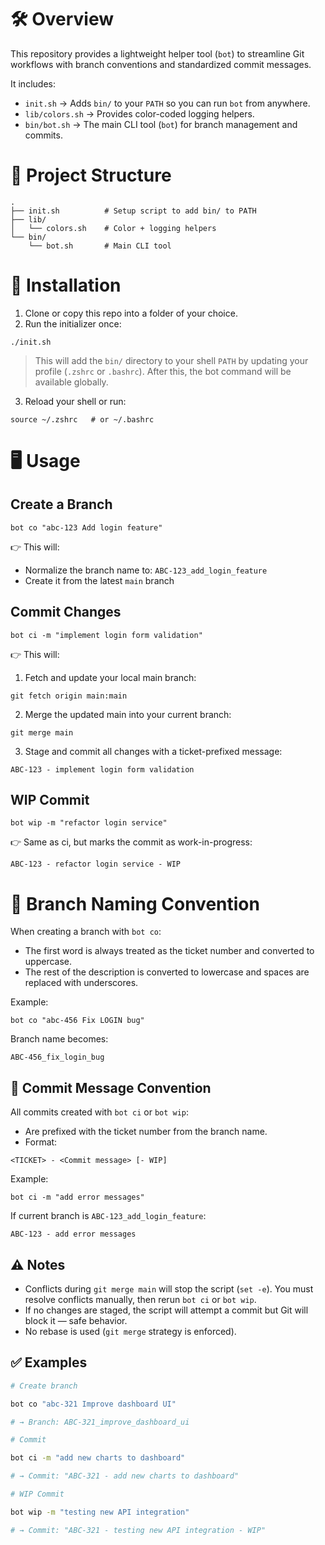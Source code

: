# 🛠 Overview

This repository provides a lightweight helper tool (`bot`) to streamline Git workflows with branch conventions and standardized commit messages.

It includes:

- `init.sh` → Adds `bin/` to your `PATH` so you can run `bot` from anywhere.
- `lib/colors.sh` → Provides color-coded logging helpers.
- `bin/bot.sh` → The main CLI tool (`bot`) for branch management and commits.

# 📂 Project Structure

```
.
├── init.sh          # Setup script to add bin/ to PATH
├── lib/
│   └── colors.sh    # Color + logging helpers
└── bin/
    └── bot.sh       # Main CLI tool
```

# 🚀 Installation

1. Clone or copy this repo into a folder of your choice.
1. Run the initializer once:

```
./init.sh
```

> This will add the `bin/` directory to your shell `PATH` by updating your profile (`.zshrc` or `.bashrc`).
> After this, the bot command will be available globally.

3. Reload your shell or run:

```
source ~/.zshrc   # or ~/.bashrc
```

# 🖥 Usage

## Create a Branch

```
bot co "abc-123 Add login feature"
```

👉 This will:

- Normalize the branch name to: `ABC-123_add_login_feature`
- Create it from the latest `main` branch

## Commit Changes

```
bot ci -m "implement login form validation"
```

👉 This will:

1. Fetch and update your local main branch:

```
git fetch origin main:main
```

2. Merge the updated main into your current branch:

```
git merge main
```

3. Stage and commit all changes with a ticket-prefixed message:

```
ABC-123 - implement login form validation
```

## WIP Commit

```
bot wip -m "refactor login service"
```

👉 Same as ci, but marks the commit as work-in-progress:

```
ABC-123 - refactor login service - WIP
```

# 🔖 Branch Naming Convention

When creating a branch with `bot co`:

- The first word is always treated as the ticket number and converted to uppercase.
- The rest of the description is converted to lowercase and spaces are replaced with underscores.

Example:

```
bot co "abc-456 Fix LOGIN bug"
```

Branch name becomes:

```
ABC-456_fix_login_bug
```

## 📜 Commit Message Convention

All commits created with `bot ci` or `bot wip`:

- Are prefixed with the ticket number from the branch name.
- Format:

```
<TICKET> - <Commit message> [- WIP]
```

Example:

```
bot ci -m "add error messages"
```

If current branch is `ABC-123_add_login_feature`:

```
ABC-123 - add error messages
```

## ⚠️ Notes

- Conflicts during `git merge main` will stop the script (`set -e`). You must resolve conflicts manually, then rerun `bot ci` or `bot wip`.
- If no changes are staged, the script will attempt a commit but Git will block it — safe behavior.
- No rebase is used (`git merge` strategy is enforced).

## ✅ Examples

```bash
# Create branch

bot co "abc-321 Improve dashboard UI"

# → Branch: ABC-321_improve_dashboard_ui

# Commit

bot ci -m "add new charts to dashboard"

# → Commit: "ABC-321 - add new charts to dashboard"

# WIP Commit

bot wip -m "testing new API integration"

# → Commit: "ABC-321 - testing new API integration - WIP"
```
